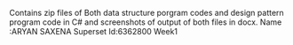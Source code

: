 Contains zip files of Both data structure porgram codes and design pattern program code in C# and screenshots of output of both files in docx.
Name :ARYAN SAXENA
Superset Id:6362800
Week1
